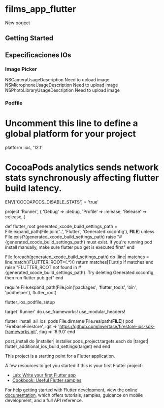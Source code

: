 # films_app_flutter

New porject

## Getting Started

## Especificaciones IOs 

### Image Picker

<key>NSCameraUsageDescription</key>
<string>Need to upload image</string>
<key>NSMicrophoneUsageDescription</key>
<string>Need to upload image</string>
<key>NSPhotoLibraryUsageDescription</key>
<string>Need to upload image</string>


### Podfile

# Uncomment this line to define a global platform for your project
platform :ios, '12.1'

# CocoaPods analytics sends network stats synchronously affecting flutter build latency.
ENV['COCOAPODS_DISABLE_STATS'] = 'true'

project 'Runner', {
  'Debug' => :debug,
  'Profile' => :release,
  'Release' => :release,
}

def flutter_root
  generated_xcode_build_settings_path = File.expand_path(File.join('..', 'Flutter', 'Generated.xcconfig'), __FILE__)
  unless File.exist?(generated_xcode_build_settings_path)
    raise "#{generated_xcode_build_settings_path} must exist. If you're running pod install manually, make sure flutter pub get is executed first"
  end

  File.foreach(generated_xcode_build_settings_path) do |line|
    matches = line.match(/FLUTTER_ROOT\=(.*)/)
    return matches[1].strip if matches
  end
  raise "FLUTTER_ROOT not found in #{generated_xcode_build_settings_path}. Try deleting Generated.xcconfig, then run flutter pub get"
end

require File.expand_path(File.join('packages', 'flutter_tools', 'bin', 'podhelper'), flutter_root)

flutter_ios_podfile_setup

target 'Runner' do
  use_frameworks!
  use_modular_headers!

  flutter_install_all_ios_pods File.dirname(File.realpath(__FILE__))
  pod 'FirebaseFirestore', :git => 'https://github.com/invertase/firestore-ios-sdk-frameworks.git', :tag => '8.9.0'
end

post_install do |installer|
  installer.pods_project.targets.each do |target|
    flutter_additional_ios_build_settings(target)
  end
end

This project is a starting point for a Flutter application.

A few resources to get you started if this is your first Flutter project:

- [Lab: Write your first Flutter app](https://docs.flutter.dev/get-started/codelab)
- [Cookbook: Useful Flutter samples](https://docs.flutter.dev/cookbook)

For help getting started with Flutter development, view the
[online documentation](https://docs.flutter.dev/), which offers tutorials,
samples, guidance on mobile development, and a full API reference.
